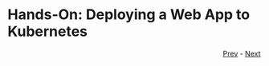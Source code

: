 # Hands-On: Deploying a Web App to Kubernetes

<div align="right">
   
   [Prev](04_intro-to-deployments.md) - [Next](06_automate-k8s.md)
</div>